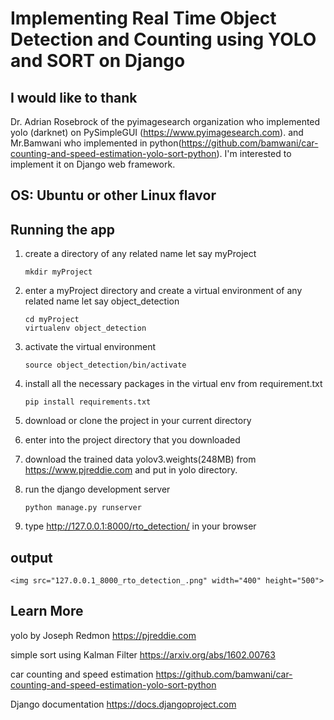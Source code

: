 
# Implementing Real Time Object Detection and Counting using YOLO and SORT on Django 

 

## I would like to thank
Dr. Adrian Rosebrock of the pyimagesearch organization who implemented yolo (darknet) on PySimpleGUI
(https://www.pyimagesearch.com). and Mr.Bamwani who implemented in python(https://github.com/bamwani/car-counting-and-speed-estimation-yolo-sort-python). I'm interested to implement it on Django web framework.
 

## OS: Ubuntu or other Linux flavor 


## Running the app
1. create a directory of any related name let say myProject
	```
	mkdir myProject
	```	
2. enter a myProject directory and create a virtual environment of any related name let say object_detection
	```
    cd myProject 
	virtualenv object_detection
	```
3. activate the virtual environment
	```
	source object_detection/bin/activate
	```
4. install all the necessary packages in the virtual env from requirement.txt
	```
	pip install requirements.txt
	```

5. download or clone the project in your current directory

6. enter into the project directory that you downloaded
	 
7. download the trained data yolov3.weights(248MB) from https://www.pjreddie.com and put in yolo directory.
8. run the django development server 
	```
	python manage.py runserver
	```

9. type http://127.0.0.1:8000/rto_detection/ in your browser 


## output
```
<img src="127.0.0.1_8000_rto_detection_.png" width="400" height="500">
```

## Learn More

yolo by Joseph Redmon
https://pjreddie.com

simple sort using Kalman Filter
https://arxiv.org/abs/1602.00763

car counting and speed estimation
https://github.com/bamwani/car-counting-and-speed-estimation-yolo-sort-python

Django documentation
https://docs.djangoproject.com

 


